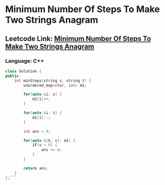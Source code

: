 # Minimum Number Of Steps To Make Two Strings Anagram

## Leetcode Link: [Minimum Number Of Steps To Make Two Strings Anagram](https://leetcode.com/problems/minimum-number-of-steps-to-make-two-strings-anagram/)
### Language: C++

```cpp
class Solution {
public:
    int minSteps(string s, string t) {
        unordered_map<char, int> m1;

        for(auto &i: s) {
            m1[i]++;
        }

        for(auto &i: t) {
            m1[i]--;
        }

        int ans = 0;

        for(auto &[k, v]: m1) {
            if(v > 0) {
                ans += v;
            }
        }

        return ans;
    }
};```



